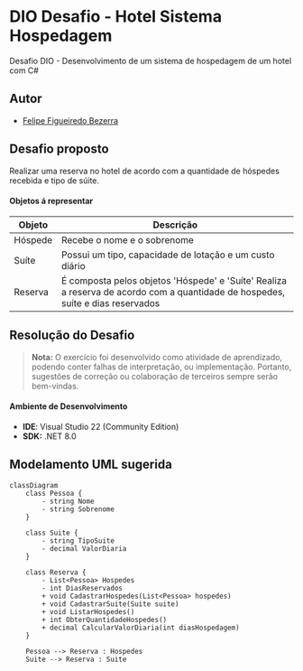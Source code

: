 # DIO Desafio - Hotel Sistema Hospedagem
Desafio DIO - Desenvolvimento de um sistema de hospedagem de um hotel com C#

## Autor
- [Felipe Figueiredo Bezerra](https://github.com/FigFelipe)

## Desafio proposto

Realizar uma reserva no hotel de acordo com a quantidade de hóspedes recebida e tipo de súite.

#### Objetos á representar

[](https://github.com/digitalinnovationone/trilha-java-basico/tree/main/desafios/poo#funcionalidades-a-modelar)

|Objeto|Descrição|
|--|--|
|Hóspede| Recebe o nome e o sobrenome|
|Suíte| Possui um tipo, capacidade de lotação e um custo diário|
|Reserva| É composta pelos objetos 'Hóspede' e 'Suíte' Realiza a reserva de acordo com a quantidade de hospedes, suíte e dias reservados|


## Resolução do Desafio

> **Nota:** O exercício foi desenvolvido como atividade de aprendizado, podendo conter falhas de interpretação, ou implementação. Portanto, sugestões de correção ou colaboração de terceiros sempre serão bem-vindas.

#### Ambiente de Desenvolvimento

 - **IDE**: Visual Studio 22 (Community Edition)
 - **SDK:** .NET 8.0

## Modelamento UML sugerida

```mermaid
classDiagram
    class Pessoa {
        - string Nome
        - string Sobrenome
    }

    class Suite {
        - string TipoSuite
        - decimal ValorDiaria
    }

    class Reserva {
        - List<Pessoa> Hospedes
        - int DiasReservados
        + void CadastrarHospedes(List<Pessoa> hospedes)
        + void CadastrarSuite(Suite suite)
        + void ListarHospedes()
        + int ObterQuantidadeHospedes()
        + decimal CalcularValorDiaria(int diasHospedagem)
    }

    Pessoa --> Reserva : Hospedes
    Suite --> Reserva : Suite
```


